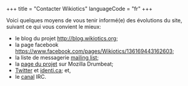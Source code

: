 +++
title = "Contacter Wikiotics"
languageCode = "fr"
+++

Voici quelques moyens de vous tenir informé(e) des évolutions du site,
suivant ce qui vous convient le mieux:

  - le blog du projet <http://blog.wikiotics.org>;
  - la page facebook
    <https://www.facebook.com/pages/Wikiotics/136169443162603>;
  - la liste de messagerie [mailing
    list](http://groups.google.com/group/wikiotics);
  - la [page du
    projet](https://www.drumbeat.org/en-US/projects/wikiotics-tools-and-materials-for-collaborative-la/)
    sur Mozilla Drumbeat;
  - [Twitter](http://twitter.com/wikiotics) et
    [identi.ca](http://identi.ca/wikiotics); et,
  - le [canal](http://webchat.freenode.net/?channels=wikiotics) IRC.
